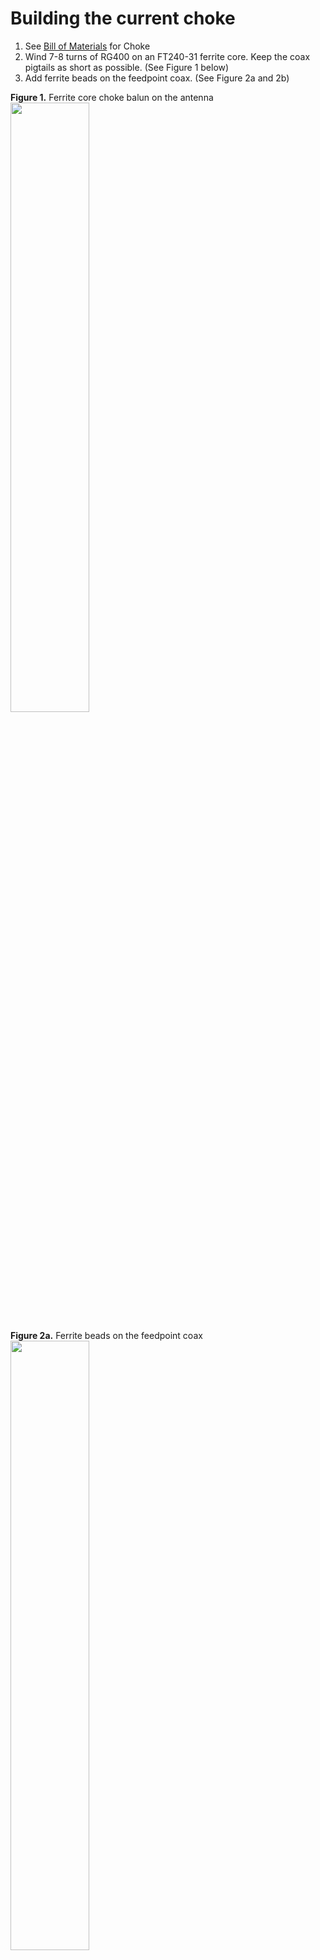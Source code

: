 # Building the current choke

1. See [Bill of Materials](Bill-of-materials.md) for Choke
2. Wind 7-8 turns of RG400 on an FT240-31 ferrite core. Keep the coax pigtails as short as possible. (See Figure 1 below) 
3. Add ferrite beads on the feedpoint coax. (See Figure 2a and 2b)

**Figure 1.** Ferrite core choke balun on the antenna  
<img src='images/choke/choke-on-boom.jpeg' alt='' width='50%'>

**Figure 2a.** Ferrite beads on the feedpoint coax  
<img src='images/choke/ferrite-beads-on-coax.jpeg' alt='' width='50%'>

**Figure 2b.** Ferrite beads on the feedpoint coax  
<img src='images/choke/ferrite-beads.jpeg' alt='' width='50%'>